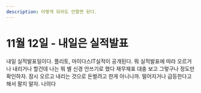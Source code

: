 ```yaml
---
description: 어떻게 되어도 안팔면 된다.
---
```


# 11월 12일 - 내일은 실적발표

내일 실적발표일이다. 플리토, 마이다스IT실적이 공개된다. 뭐 실적발표에 따라 오르거나 내리거나 할건데 나는 뭐 별 신경 안쓰기로 했다 재무재표 대충 보고 그렇구나 정도만 확인하자. 잠시 오르고 내리는 것으로 돈벌려고 한게 아니니까. 떨어지거나 급등한다고 해서 팔지 말자. 나의다


